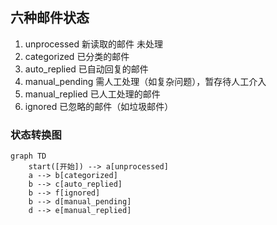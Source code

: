 



## 六种邮件状态
1. unprocessed 新读取的邮件 未处理
2. categorized 已分类的邮件
3. auto_replied 已自动回复的邮件
4. manual_pending 需人工处理（如复杂问题），暂存待人工介入
5. manual_replied 已人工处理的邮件
6. ignored 已忽略的邮件（如垃圾邮件）

### 状态转换图
```mermaid
graph TD
    start([开始]) --> a[unprocessed]
    a --> b[categorized]
    b --> c[auto_replied]
    b --> f[ignored]
    b --> d[manual_pending]
    d --> e[manual_replied]
    
```

